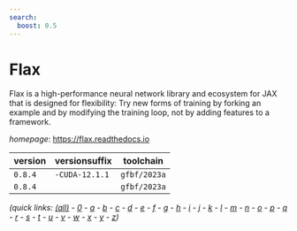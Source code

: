 ```yaml
---
search:
  boost: 0.5
---
```

# Flax

Flax is a high-performance neural network library and ecosystem for JAX that is designed for flexibility: Try new forms of training by forking an example and by modifying the training loop, not by adding features to a framework.

*homepage*: <https://flax.readthedocs.io>

version | versionsuffix | toolchain
--------|---------------|----------
``0.8.4`` | ``-CUDA-12.1.1`` | ``gfbf/2023a``
``0.8.4`` |  | ``gfbf/2023a``


*(quick links: [(all)](../index.md) - [0](../0/index.md) - [a](../a/index.md) - [b](../b/index.md) - [c](../c/index.md) - [d](../d/index.md) - [e](../e/index.md) - [f](../f/index.md) - [g](../g/index.md) - [h](../h/index.md) - [i](../i/index.md) - [j](../j/index.md) - [k](../k/index.md) - [l](../l/index.md) - [m](../m/index.md) - [n](../n/index.md) - [o](../o/index.md) - [p](../p/index.md) - [q](../q/index.md) - [r](../r/index.md) - [s](../s/index.md) - [t](../t/index.md) - [u](../u/index.md) - [v](../v/index.md) - [w](../w/index.md) - [x](../x/index.md) - [y](../y/index.md) - [z](../z/index.md))*

